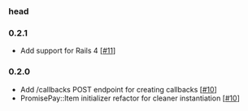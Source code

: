 ### head

### 0.2.1

* Add support for Rails 4 [[#11](https://github.com/iamliamnorton/promise_pay/pull/11)]

### 0.2.0

* Add /callbacks POST endpoint for creating callbacks [[#10](https://github.com/iamliamnorton/promise_pay/pull/10)]
* PromisePay::Item initializer refactor for cleaner instantiation [[#10](https://github.com/iamliamnorton/promise_pay/pull/10)]
